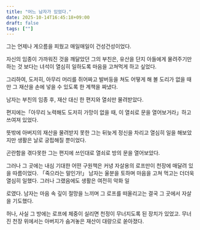 ```yaml
---
title: "어느 남자가 있었다."
date: 2025-10-14T16:45:18+09:00
draft: false
tags: [""]
---
```



그는 언제나 게으름을 피웠고 매일매일이 건성건성이었다.

자신의 임종이 가까워진 것을 깨달았던 그의 부친은, 유산을 단지 아들에게 물려주기만 하는 것 보다는 녀석이 열심히 일하도록 마음을 고쳐먹게 하고 싶었다.

그리하여, 도저히, 아무리 머리를 쥐어짜고 발버둥을 쳐도 어떻게 해 볼 도리가 없을 때만 그 재산을 손에 넣을 수 있도록 한 계책을 짜냈다.

남자는 부친의 임종 후, 재산 대신 한 편지와 열쇠만 물려받았다.

편지에는「아무리 노력해도 도저히 가망이 없을 때, 이 열쇠로 문을 열어보거라」하고 쓰여져 있었다.

뜻밖에 아버지의 재산을 물려받지 못한 그는 뒤늦게 정신을 차리고 열심히 일을 해보았지만 생활은 날로 궁핍해질 뿐이었다.

곤란함을 겪다못한 그는 편지에 쓰인대로 열쇠로 방의 문을 열어보았다.

그러나 그 곳에는 내심 기대한 어떤 구원책은 커녕 자살용의 로프만이 천장에 매달려 있을 따름이었다. 「죽으라는 말인가!」 남자는 울분을 토하며 마음을 고쳐 먹고는 더더욱 열심히 일했다. 그러나 그랬음에도 생활은 여전히 악화 일

로였다. 남자는 마음 속 깊이 절망을 느끼며 그 로프를 떠올리고는 결국 그 곳에서 자살을 기도했다.

허나, 사실 그 방에는 로프에 체중이 실리면 천정이 무너지도록 된 장치가 있었고. 무너진 천장 위에서는 아버지가 숨겨놓은 재산이 대량으로 쏟아졌다.